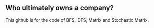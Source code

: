 ## Who ultimately owns a company?
This github is for the code of BFS, DFS, Matrix and Stochastic Matrix.
